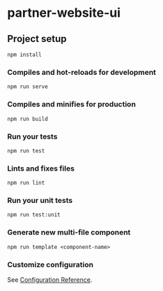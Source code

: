 # partner-website-ui

## Project setup
```
npm install
```

### Compiles and hot-reloads for development
```
npm run serve
```

### Compiles and minifies for production
```
npm run build
```

### Run your tests
```
npm run test
```

### Lints and fixes files
```
npm run lint
```

### Run your unit tests
```
npm run test:unit
```

### Generate new multi-file component
```
npm run template <component-name>
```

### Customize configuration
See [Configuration Reference](https://cli.vuejs.org/config/).
